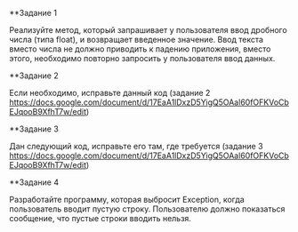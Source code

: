 **Задание 1

Реализуйте метод, который запрашивает у пользователя ввод дробного числа (типа float), и возвращает введенное значение. 
Ввод текста вместо числа не должно приводить к падению приложения, вместо этого, необходимо повторно запросить у пользователя ввод данных.


**Задание 2

Если необходимо, исправьте данный код (задание 2 https://docs.google.com/document/d/17EaA1lDxzD5YigQ5OAal60fOFKVoCbEJqooB9XfhT7w/edit)


**Задание 3

Дан следующий код, исправьте его там, где требуется (задание 3 https://docs.google.com/document/d/17EaA1lDxzD5YigQ5OAal60fOFKVoCbEJqooB9XfhT7w/edit)


**Задание 4

Разработайте программу, которая выбросит Exception, когда пользователь вводит пустую строку. Пользователю должно показаться сообщение,
что пустые строки вводить нельзя.
